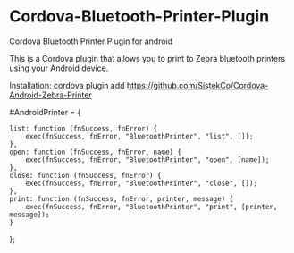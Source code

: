 Cordova-Bluetooth-Printer-Plugin
================================

Cordova Bluetooth Printer Plugin for android

This is a Cordova plugin that allows you to print to Zebra bluetooth printers using your Android device.

Installation: cordova plugin add https://github.com/SistekCo/Cordova-Android-Zebra-Printer


#AndroidPrinter = {

    list: function (fnSuccess, fnError) {
        exec(fnSuccess, fnError, "BluetoothPrinter", "list", []);
    },
    open: function (fnSuccess, fnError, name) {
        exec(fnSuccess, fnError, "BluetoothPrinter", "open", [name]);
    },
    close: function (fnSuccess, fnError) {
        exec(fnSuccess, fnError, "BluetoothPrinter", "close", []);
    },
    print: function (fnSuccess, fnError, printer, message) {
        exec(fnSuccess, fnError, "BluetoothPrinter", "print", [printer, message]);
    }
};
